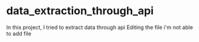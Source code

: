 # data_extraction_through_api

In this project, I tried to extract data through api
Editing the file
i'm not able to add file
